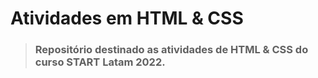 # Atividades em HTML & CSS

> ### Repositório destinado as atividades de HTML &amp; CSS do curso START Latam 2022. 
